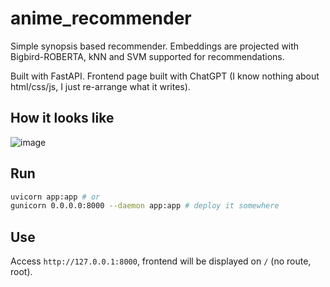 # anime_recommender
Simple synopsis based recommender. Embeddings are projected with Bigbird-ROBERTA, kNN and SVM supported for recommendations.

Built with FastAPI. Frontend page built with ChatGPT (I know nothing about html/css/js, I just re-arrange what it writes).

## How it looks like

![image](https://user-images.githubusercontent.com/56324869/233866039-1a8fc973-dc18-4eda-96c7-8ad50523f70a.png)


## Run

```sh
uvicorn app:app # or
gunicorn 0.0.0.0:8000 --daemon app:app # deploy it somewhere
```

## Use

Access ```http://127.0.0.1:8000```, frontend will be displayed on ```/``` (no route, root).

